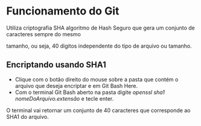# Funcionamento do Git

Utiliza criptografia SHA algoritmo de Hash Seguro que gera um conjunto de caracteres sempre do mesmo

tamanho, ou seja, 40 digitos independente do tipo de arquivo ou tamanho.

## Encriptando usando SHA1

- Clique com o botão direito do mouse sobre a pasta que contém o arquivo que deseja encriptar  e em Git Bash Here.
- Com o terminal Git Bash aberto na pasta  digite *openssl sha1 nomeDoArquivo.extensão* e tecle enter.

O terminal vai retornar um conjunto de 40 caracteres que corresponde ao SHA1 do arquivo.